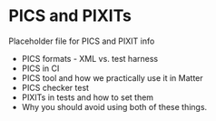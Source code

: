 # PICS and PIXITs

Placeholder file for PICS and PIXIT info

-   PICS formats - XML vs. test harness
-   PICS in CI
-   PICS tool and how we practically use it in Matter
-   PICS checker test
-   PIXITs in tests and how to set them
-   Why you should avoid using both of these things.
